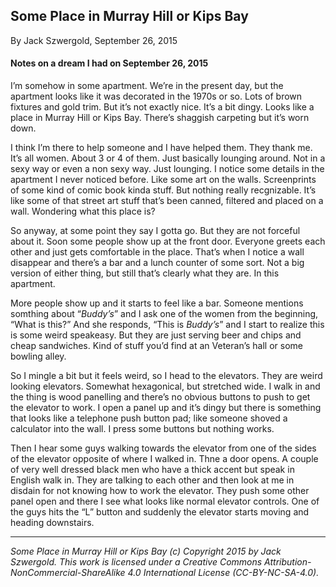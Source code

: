 ## Some Place in Murray Hill or Kips Bay

By Jack Szwergold, September 26, 2015

#### Notes on a dream I had on September 26, 2015

I’m somehow in some apartment. We’re in the present day, but the apartment looks like it was decorated in the 1970s or so. Lots of brown fixtures and gold trim. But it’s not exactly nice. It’s a bit dingy. Looks like a place in Murray Hill or Kips Bay. There’s shaggish carpeting but it’s worn down.

I think I’m there to help someone and I have helped them. They thank me. It’s all women. About 3 or 4 of them. Just basically lounging around. Not in a sexy way or even a non sexy way. Just lounging. I notice some details in the apartment I never noticed before. Like some art on the walls. Screenprints of some kind of comic book kinda stuff. But nothing really recgnizable. It’s like some of that street art stuff that’s been canned, filtered and placed on a wall. Wondering what this place is?

So anyway, at some point they say I gotta go. But they are not forceful about it. Soon some people show up at the front door. Everyone greets each other and just gets comfortable in the place. That’s when I notice a wall disappear and there’s a bar and a lunch counter of some sort. Not a big version of either thing, but still that’s clearly what they are. In this apartment.

More people show up and it starts to feel like a bar. Someone mentions somthing about “*Buddy’s*” and I ask one of the women from the beginning, “What is this?” And she responds, “This is *Buddy’s*” and I start to realize this is some weird speakeasy. But they are just serving beer and chips and cheap sandwiches. Kind of stuff you’d find at an Veteran’s hall or some bowling alley.

So I mingle a bit but it feels weird, so I head to the elevators. They are weird looking elevators. Somewhat hexagonical, but stretched wide. I walk in and the thing is wood panelling and there’s no obvious buttons to push to get the elevator to work. I open a panel up and it’s dingy but there is something that looks like a telephone push button pad; like someone shoved a calculator into the wall. I press some buttons but nothing works.

Then I hear some guys walking towards the elevator from one of the sides of the elevator opposite of where I walked in. Thne a door opens. A couple of very well dressed black men who have a thick accent but speak in English walk in. They are talking to each other and then look at me in disdain for not knowing how to work the elevator. They push some other panel open and there I see what looks like normal elevator controls. One of the guys hits the “L” button and suddenly the elevator starts moving and heading downstairs.

***

*Some Place in Murray Hill or Kips Bay (c) Copyright 2015 by Jack Szwergold. This work is licensed under a Creative Commons Attribution-NonCommercial-ShareAlike 4.0 International License (CC-BY-NC-SA-4.0).*